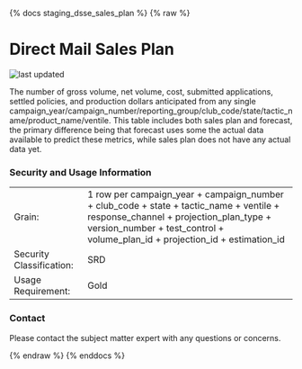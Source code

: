 {% docs staging_dsse_sales_plan %}
{% raw %}

# Direct Mail Sales Plan

![last updated](assets/update_badges/staging_dsse_sales_plan.svg)

The number of gross volume, net volume, cost, submitted applications,  
settled policies, and production dollars anticipated from any single  
campaign_year/campaign_number/reporting_group/club_code/state/tactic_name/product_name/ventile.
This table includes both sales plan and forecast, the primary difference being that forecast
uses some the actual data available to predict these metrics, while sales plan does not have
any actual data yet.

### Security and Usage Information

|     |     |
| --- | --- |
| Grain: | 1 row per campaign_year + campaign_number + club_code + state + tactic_name + ventile + response_channel + projection_plan_type + version_number + test_control + volume_plan_id + projection_id + estimation_id |
| Security Classification: | SRD |
| Usage Requirement:       | Gold |

### Contact
Please contact the subject matter expert with any questions or concerns.

{% endraw %}
{% enddocs %}